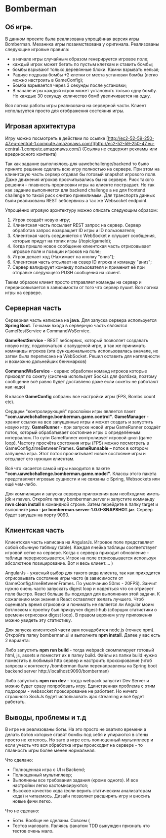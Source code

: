 Bomberman
=============================
Об игре.
------------
В данном проекте была реализована упрощённая версия игры Bomberman. Механика игры позаимствована у оригинала. Реализованы следующие игровые правила:

* в начале игры случайным образом генерируется игровое поле;
* каждый игрок может бегать по пустым клеткам и ставить бомбы;
* бомбы взрывают только деревянные блоки. Камни взрывать нельзя;
* Радиус подрыва бомбы +2 клетки от места установки бомбы (легко можно настроить в GameConfig);
* Бомба взрывается через 3 секунды после установки;
* В начале игры каждый игрок может установить только одну бомбу.  Но каждые 30 секунду количество бомб увеличивается на одну.

Вся логика работы игры реализована на серверной части. Клиент используется просто для отображения состояния игры.

Игровая архитектура
------------
Игру можно посмотреть в действии по ссылке [http://ec2-52-59-250-47.eu-central-1.compute.amazonaws.com/](http://ec2-52-59-250-47.eu-central-1.compute.amazonaws.com/)
(Ссылка не содержит рекламы или вредоносного контента)

Так как задание выполнялось для uawebchallenge/backend то было принято решение сделать всю игру полностью на сервере.
При этом на клиентскую часть сервер отдавал бы готовый snapshot игрового поля. Даже движения игроков просчитывались бы на сервере. 
Риск такого решения - плавность прорисовки игры на клиенте пострадает. Но так как задание выполняется для backend challenge 
а не для frontend challenge то такой риск считаю приемлимым. 
Для транспорта данных были реализованы REST вебсервисы а так же Websocket endpoint.

Упрощённо игровую архитектуру можно описать следующим образом:

1. Игрок создаёт новую игру;
2. Клиентская часть посылает REST запрос на сервер. Сервер обработав запрос возвращает ID игры и ID пользователя;
3. Клиентская часть соединяется с WebSocket и слушает сообщения, которые придут на топик игры (/topic/gameId);
4. Когда пришло новое сообщение клиентская часть отрисовывает игровое поле и позиции игроков на поле;
5. Игрок делает ход (Нажимает на кнопку "вниз");
6. Клиентская часть отсылает на север ID игрока и команду "вниз";
7. Сервер валидирует команду пользователя и применит её при отправке следующего PUSH сообщения на клиент.

Таким образом клиент просто отправляет команды на сервер и перерисовывается в зависимости от того что сервер пушит. Вся логика игры на сервере. 

Серверная часть
------------
Серверная часть написана на **java**. Для запуска сервера используется **Spring Boot**. Точками входа в серверную часть
являются GameRestService и CommandWsService.

**GameRestService** - REST вебсервис, который позволяет создавать новую игру, подключаться к запущеной игре, а так же 
принимать комманды игроков (эта функциональность использовалась вначале, но затем была переписана на WebSocket. 
Решил оставить для наглядности и возможно дальнейших бенчмарков)

**CommandWsService** - сервис обработки команд игроков которые приходят по сокету (система использует SockJs для фолбэка, 
поэтому сообщение всё равно будет доставлено даже если сокеты не работают как надо)
 
В классе **GameConfig** собраны все настройки игры (FPS, Bombs count etc).

Сердцем "контролирующей" прослойки игры является пакет **"com.uawebchallenge.bomberman.game.control"**.
**GameManager** - хранит ссылки на все запущенные игры и может создать и запустить новую игру.
**GameRunner** - при запуске новой игры GameRunner создаёт поток, который обрабатывает состояние игры с определённым интервалом.
По сути GameRunner контролирует игровой цикл (game loop). Частоту просчёта состояния игры (FPS) можно посмотреть в GameConfig.timeBetweenFrames.
**GameRunnable** – поток в котором запущена игра. Этот поток просчитывает новое состояние игры и отсылает его нужным клиентам.
 
Всё что касается самой игры находится в пакете **"com.uawebchallenge.bomberman.game.model"**. Классы этого пакета
представляют игровые сущности и не связаны с Spring, Websockets или ещё чем-либо.
 
Для компиляции и запуска сервера приложения вам необходимо иметь jdk и maven. 
Откройте папку bomberman.server и запустите комманду **mvn clean install** в командной строке.
Затем перейдите в папку target и выполните **java - jar bomberman.server-1.0.0-SNAPSHOT.jar**.
Сервер будет запущен на порту 9090.
 
Клиентская часть
------------
Клиентская часть написана на AngularJs. Игровое поле представляет собой обычную таблицу (table). 
Каждая ячейка таблицы соответствует игровой сетке на сервере. Когда с сервера приходит обновление - таблица перерисосывается. 
Игрок на поле отрисовывается используя абсолютное позицирование. Вот и весь клиент.... )
 
AngularJs - ужасный выбор для такого вида клиента, так как приходится отрисовывать состояние игры часто (в зависимости 
от GameConfig.timeBetweenFrames. По умолчанию 50ms - 20FPS). Занчит нужно очень часто запускать digest loop и надеяться 
что он отрисует поле быстро. React больше бы подходил для выполнения этой задачи. К сожалению мои знания в React 
оставляют желать лучшего. Чтоб оценивать время отрисовки и понимать не является ли Angular моим ботлнэком к проетку был 
прикручен digest-hub (сборщик статистики о времени отрисовки digest loop). В правом верхнем углу приложения можно увидеть 
эту статистику.
 
Для запуска клиентской части вам понадобится node.js (точнее npm).
Откройте папку bomberman.ui и выполните **npm install**. 
Далее у вас есть 2 варианта:

Либо запустить **npm run build** - тогда webpack скомпилирует готовый html, js, assets и поместит их в папку build. 
Файлы из папки build нужно поместить в любимый http сервер и настроить проксирование (чтоб запросы к контексту 
/bomberman были перенаправлены на Spring boot backend server http://localhost:9090/bomberman)

Либо запустить **npm run dev** - тогда webpack запустит Dev Server и можно будет сразу попробовать игру. 
Единственная проблема с этим подходом - websocket проксирование не работает. Но ничего страшного SockJs будет 
использовать ajax streaming и всё будет работать.
 
Выводы, проблемы и т.д
------------
В игре не реализованы боты. На это просто не хватило времени а делать ботов которые ставят бомбы под себя и упираются в 
стены просто не хотелось. Но зато в игре есть полноценный мультиплеер и если учесть что вся обработка игры происходит 
на сервере - то плавность игры более менее нормальная.

Что сделано:

 - Полноценная игра с UI и Backend;
 - Полноценный мультиплеер;
 - Выполнены все требования задания (кроме одного). И все настройки легко кастомизируются;
 - Высокое качество кода (если верить статическим анализаторам кода) и читаемось. Дизайн позволяет расширять игру и вносить новые фичи легко.
 
 Что не сделано:
 
 - Боты. Вообще не сделаны. Совсем (
 - Тестов маловато. Являясь фанатом TDD вынужден признать что тестов очень мало.